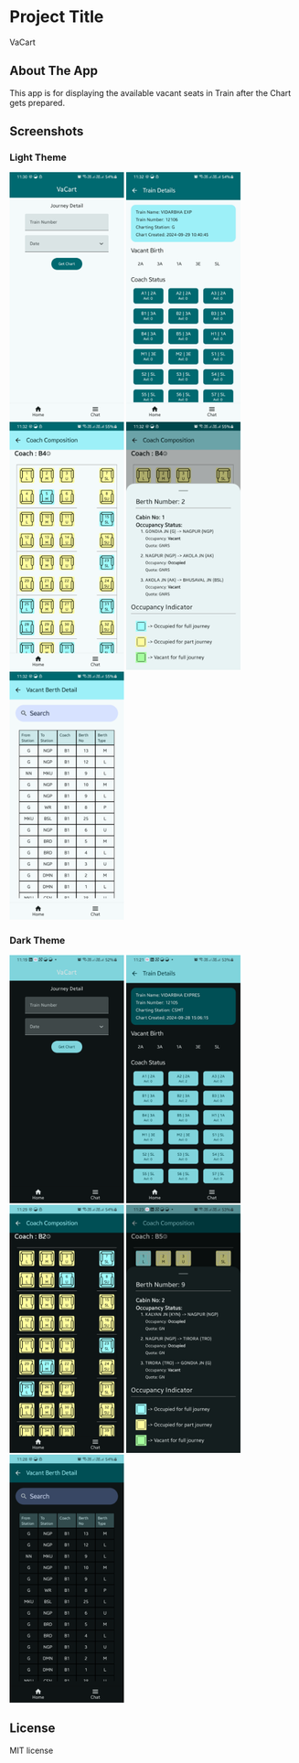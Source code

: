# Project Title
VaCart

## About The App
This app is for displaying the available vacant seats in Train after the Chart gets prepared.

## Screenshots

### Light Theme
<img src="/screenshots/home.png" alt="drawing" width="200"/>
<img src="/screenshots/traindetail.png" alt="drawing" width="200"/>
<img src="/screenshots/coach.png" alt="drawing" width="200"/>
<img src="/screenshots/coachbottom.png" alt="drawing" width="200"/>
<img src="/screenshots/vacantberth.png" alt="drawing" width="200"/>

### Dark Theme
<img src="/screenshots/home_dark.png" alt="drawing" width="200"/>
<img src="/screenshots/traindetail_dark.png" alt="drawing" width="200"/>
<img src="/screenshots/coach_dark.png" alt="drawing" width="200"/>
<img src="/screenshots/coachbottom_dark.png" alt="drawing" width="200"/>
<img src="/screenshots/vacantberth_dark.png" alt="drawing" width="200"/>


## License
MIT license